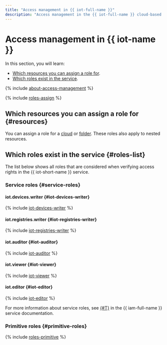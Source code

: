 ```yaml
---
title: "Access management in {{ iot-full-name }}"
description: "Access management in the {{ iot-full-name }} cloud-based MQTT server This section describes the resources for which you can assign a role and the roles existing in the service."
---
```


# Access management in {{ iot-name }}

In this section, you will learn:

* [Which resources you can assign a role for](#resources).
* [Which roles exist in the service](#roles-list).

{% include [about-access-management](../../_includes/iam/about-access-management.md) %}

{% include [roles-assign](../../_includes/iam/roles-assign.md) %}

## Which resources you can assign a role for {#resources}

You can assign a role for a [cloud](../../resource-manager/concepts/resources-hierarchy.md#cloud) or [folder](../../resource-manager/concepts/resources-hierarchy.md#folder). These roles also apply to nested resources.

## Which roles exist in the service {#roles-list}

The list below shows all roles that are considered when verifying access rights in the {{ iot-short-name }} service.

### Service roles {#service-roles}

#### iot.devices.writer {#iot-devices-writer}

{% include [iot-devices-writer](../../_roles/iot/devices/writer.md) %}

#### iot.registries.writer {#iot-registries-writer}

{% include [iot-registries-writer](../../_roles/iot/registries/writer.md) %}

#### iot.auditor {#iot-auditor}

{% include [iot-auditor](../../_roles/iot/auditor.md) %}

#### iot.viewer {#iot-viewer}

{% include [iot-viewer](../../_roles/iot/viewer.md) %}

#### iot.editor {#iot-editor}

{% include [iot-editor](../../_roles/iot/editor.md) %}

For more information about service roles, see [{#T}](../../iam/concepts/access-control/roles.md) in the {{ iam-full-name }} service documentation.

### Primitive roles {#primitive-roles}

{% include [roles-primitive](../../_includes/roles-primitive.md) %}

